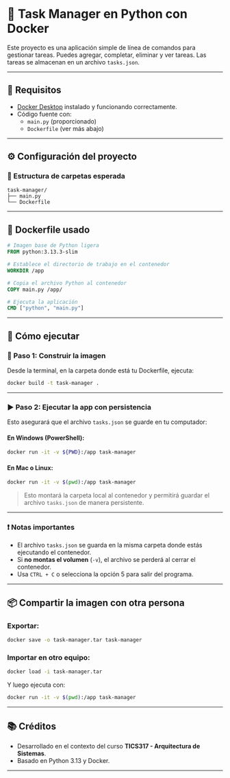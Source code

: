 # 📝 Task Manager en Python con Docker

Este proyecto es una aplicación simple de línea de comandos para gestionar tareas. Puedes agregar, completar, eliminar y ver tareas. Las tareas se almacenan en un archivo `tasks.json`.

---

## 🐍 Requisitos

- [Docker Desktop](https://www.docker.com/products/docker-desktop) instalado y funcionando correctamente.
- Código fuente con:
  - `main.py` (proporcionado)
  - `Dockerfile` (ver más abajo)

---

## ⚙️ Configuración del proyecto

### 📁 Estructura de carpetas esperada

```
task-manager/
├── main.py
└── Dockerfile
```

---

## 🐳 Dockerfile usado

```Dockerfile
# Imagen base de Python ligera
FROM python:3.13.3-slim

# Establece el directorio de trabajo en el contenedor
WORKDIR /app

# Copia el archivo Python al contenedor
COPY main.py /app/

# Ejecuta la aplicación
CMD ["python", "main.py"]
```

---

## 🚀 Cómo ejecutar

### 🔧 Paso 1: Construir la imagen

Desde la terminal, en la carpeta donde está tu Dockerfile, ejecuta:

```bash
docker build -t task-manager .
```

---

### ▶️ Paso 2: Ejecutar la app con persistencia

Esto asegurará que el archivo `tasks.json` se guarde en tu computador:

#### En Windows (PowerShell):

```bash
docker run -it -v ${PWD}:/app task-manager
```

#### En Mac o Linux:

```bash
docker run -it -v $(pwd):/app task-manager
```

> Esto montará la carpeta local al contenedor y permitirá guardar el archivo `tasks.json` de manera persistente.

---

### ❗ Notas importantes

- El archivo `tasks.json` se guarda en la misma carpeta donde estás ejecutando el contenedor.
- Si **no montas el volumen** (`-v`), el archivo se perderá al cerrar el contenedor.
- Usa `CTRL + C` o selecciona la opción 5 para salir del programa.

---

## 📦 Compartir la imagen con otra persona

### Exportar:

```bash
docker save -o task-manager.tar task-manager
```

### Importar en otro equipo:

```bash
docker load -i task-manager.tar
```

Y luego ejecuta con:

```bash
docker run -it -v $(pwd):/app task-manager
```

---

## 📚 Créditos

- Desarrollado en el contexto del curso **TICS317 - Arquitectura de Sistemas**.
- Basado en Python 3.13 y Docker.

---
